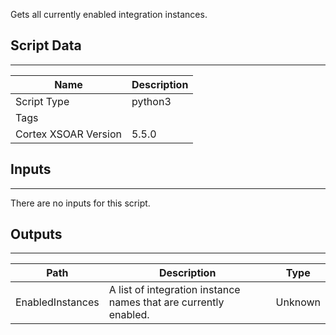 Gets all currently enabled integration instances.

## Script Data
---

| **Name** | **Description** |
| --- | --- |
| Script Type | python3 |
| Tags |  |
| Cortex XSOAR Version | 5.5.0 |

## Inputs
---
There are no inputs for this script.

## Outputs
---

| **Path** | **Description** | **Type** |
| --- | --- | --- |
| EnabledInstances | A list of integration instance names that are currently enabled. | Unknown |
